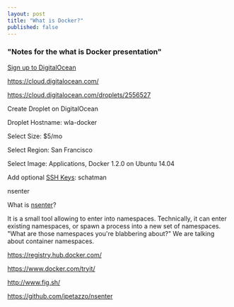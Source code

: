 ```yaml
---
layout: post
title: "What is Docker?"
published: false
---
```


### "Notes for the what is Docker presentation"

[Sign up to DigitalOcean](https://www.digitalocean.com/?refcode=b83d4ac48a52)

https://cloud.digitalocean.com/

https://cloud.digitalocean.com/droplets/2556527

Create Droplet on DigitalOcean

Droplet Hostname: 
wla-docker

Select Size:
$5/mo

Select Region:
San Francisco

Select Image:
Applications, Docker 1.2.0 on Ubuntu 14.04

Add optional [SSH Keys](https://cloud.digitalocean.com/ssh_keys):
schatman



nsenter

What is [nsenter](https://github.com/jpetazzo/nsenter)?

It is a small tool allowing to enter into namespaces. Technically, it can enter existing namespaces, or spawn a process into a new set of namespaces. "What are those namespaces you're blabbering about?" We are talking about container namespaces.

https://registry.hub.docker.com/

https://www.docker.com/tryit/

http://www.fig.sh/

https://github.com/jpetazzo/nsenter
